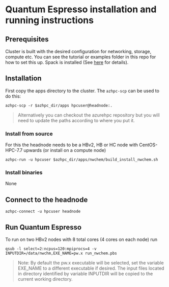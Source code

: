 # Quantum Espresso installation and running instructions

## Prerequisites

Cluster is built with the desired configuration for networking, storage, compute etc. You can see the tutorial or examples folder in this repo for how to set this up. Spack is installed (See [here](../spack/readme.md) for details).

## Installation 

First copy the apps directory to the cluster.  The `azhpc-scp` can be used to do this:

    azhpc-scp -r $azhpc_dir/apps hpcuser@headnode:.


> Alternatively you can checkout the azurehpc repository but you will need to update the paths according to where you put it.

### Install from source

For this the headnode needs to be a HBv2, HB or HC node with CentOS-HPC-7.7 upwards (or install on a compute node)

```
azhpc-run -u hpcuser $azhpc_dir/apps/nwchem/build_install_nwchem.sh
```

### Install binaries

None

## Connect to the headnode

```
azhpc-connect -u hpcuser headnode
```

## Run Quantum Espresso
To run on two HBv2 nodes with 8 total cores (4 cores on each node) run
```
qsub -l select=2:ncpus=120:mpiprocs=4 -v INPUTDIR=/data/nwchm,EXE_NAME=pw.x run_nwchem.pbs
```
>Note: By default the pw.x executable will be selected, set the variable EXE_NAME to a different executable if desired. The input files located in directory identified by variable INPUTDIR will be copied to the current working directory. 

